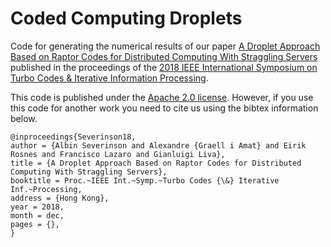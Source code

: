 # Coded Computing Droplets

Code for generating the numerical results of our paper [A Droplet Approach Based on Raptor Codes for Distributed Computing With Straggling Servers](https://arxiv.org/abs/1810.03488) published in the proceedings of the [2018 IEEE International Symposium on Turbo Codes & Iterative Information Processing](http://www.istc2018.org/).

This code is published under the [Apache 2.0 license](https://www.apache.org/licenses/LICENSE-2.0). However, if you use this code for another work you need to cite us using the bibtex information below.
```
@inproceedings{Severinson18,
author = {Albin Severinson and Alexandre {Graell i Amat} and Eirik Rosnes and Francisco Lazaro and Gianluigi Liva},
title = {A Droplet Approach Based on Raptor Codes for Distributed Computing With Straggling Servers},
booktitle = Proc.~IEEE Int.~Symp.~Turbo Codes {\&} Iterative Inf.~Processing,
address = {Hong Kong},
year = 2018,
month = dec,
pages = {},
}
```
